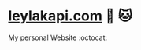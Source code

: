 [leylakapi.com](http://leylakapi.com/)  :tada: :cat:
=================== 

My personal Website :octocat:
